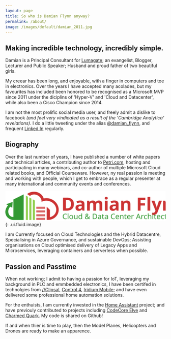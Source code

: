 ```yaml
---
layout: page
title: So who is Damian Flynn anyway?
permalink: /about/
image: /images/default/damian_2011.jpg
---
```


## Making incredible technology, incredibly simple.

Damian is a Principal Consultant for [Lumagate](https://www.lumagate.com); an evangelist, Blogger, Lecturer and Public Speaker; Husband and proud father of two beautiful girls.

My creear has been long, and enjoyable, with a finger in computers and toe in electronics. Over the years I have accepted many acolades, but my favourites has included been honored to be recognised as a Microsoft MVP since 2011 under the diciplins of 'Hyper-V' and 'Cloud and Datacenter', while also been a Cisco Champion since 2014. 

I am not the most prolific social media user, and freely admit a dislike to facebook *(and feel very vindicated as a result of the 'Cambridge Analytica' revelations)*. I do a little tweeting under the alias [@damian_flynn](https://twitter.com/damian_flynn), and frequent [Linked In](https://ie.linkedin.com/in/damianflynn) regularly.

## Biography

Over the last number of years, I have published a number of white papers and technical articles, a contributing author to [Petri.com](https://petri.com), hosting and participating in many webinars, and co-author of multiple Microsoft Cloud related books, and Official Courseware. However, ny real passion is meeting and working with people, which I get to embrace as a regular presenter at many international and community events and conferences.


![www.DamianFlynn.com ](/images/logos/sitelogo.svg){: .ui.fluid.image}

I am Currently focused on Cloud Technologies and the Hybrid Datacentre, Specialising in Azure Governance, and sustainable DevOps; Assisting organisations on Cloud optimised delivery of Legacy Apps and Microservices, leveraging containers and serverless when possible. 

## Passion and Passtime

When not working; I admit to having a passion for IoT, leveraging my background in PLC and emmbedded electronics, I have been certifed in technolgies from [//Clipsal](https://www.clipsal.com/C-Bus), [Control 4](https://www.control4.com/), [Iridium Mobile](https://www.iridiummobile.net/find-a-dealer/?loc=IE&btypes=all); and have even delivered some professional home automation solutions.

For the enthuists, I am currently invested in the [Home Assistant](https://www.home-assistant.io/) project; and have previouly contributed to projects including [CodeCore Elve](http://www.codecoretechnologies.com/) and [Charmed Quark](http://www.charmedquark.com/). My code is shared on Github!

If and when thier is time to play, then the Model Planes, Helicopters and Drones are ready to make an apparence.